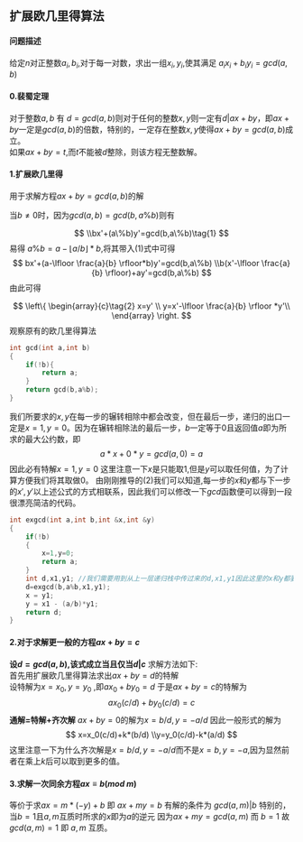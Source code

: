 
## 扩展欧几里得算法
####  问题描述
给定$n$对正整数$a_i,b_i$,对于每一对数，求出一组$x_i,y_i$,使其满足
$a_ix_i+b_iy_i=gcd(a,b)$  

#### 0.裴蜀定理
对于整数$a,b$ 有 $d=gcd(a,b)$则对于任何的整数$x,y$则一定有$d|ax+by$，即$ax+by$一定是$gcd(a,b)$的倍数，特别的，一定存在整数$x,y$使得$ax+by=gcd(a,b)$成立。  
如果$ax+by=t$,而$t$不能被$d$整除，则该方程无整数解。
#### 1.扩展欧几里得
用于求解方程$ax+by=gcd(a,b)$的解

当$b\neq0$时，因为$gcd(a,b)=gcd(b,a\%b)$则有  

$$
\\bx'+(a\%b)y'=gcd(b,a\%b)\tag{1}  
$$
易得   $a\%b=a-\lfloor a/b \rfloor*b$,将其带入$(1)$式中可得  
$$
bx'+(a-\lfloor \frac{a}{b} \rfloor*b)y'=gcd(b,a\%b)
\\b(x'-\lfloor \frac{a}{b} \rfloor)+ay'=gcd(b,a\%b)
$$
由此可得

$$
\left\{ 
\begin{array}{c}\tag{2}
    x=y' \\ 
    y=x'-\lfloor \frac{a}{b} \rfloor *y'\\ 
\end{array}
\right. 
$$
观察原有的欧几里得算法
```cpp
int gcd(int a,int b)
{
    if(!b){
        return a;
    }
    return gcd(b,a%b);
}
```
我们所要求的$x,y$在每一步的辗转相除中都会改变，但在最后一步，递归的出口一定是$x=1,y=0$。因为在辗转相除法的最后一步，$b$一定等于$0$且返回值$a$即为所求的最大公约数，即
$$
a*x+0*y=gcd(a,0)=a
$$
因此必有特解$x=1,y=0$ 这里注意一下$x$是只能取$1$,但是$y$可以取任何值，为了计算方便我们将其取做$0$。
由刚刚推导的$(2)$我们可以知道,每一步的$x$和$y$都与下一步的$x',y'$以上述公式的方式相联系，因此我们可以修改一下$gcd$函数便可以得到一段很漂亮简洁的代码。
```cpp
int exgcd(int a,int b,int &x,int &y)
{
    if(!b)
    {
        x=1,y=0;
        return a;
    }
    int d,x1,y1; //我们需要用到从上一层递归栈中传过来的d,x1,y1因此这里的x和y都要传地址
    d=exgcd(b,a%b,x1,y1);
    x = y1;
    y = x1 - (a/b)*y1; 
    return d;
}
```

#### 2.对于求解更一般的方程$ax+by=c$
**设$d=gcd(a,b)$,该式成立当且仅当$d | c$**
求解方法如下:  
首先用扩展欧几里得算法求出$ax+by=d$的特解  
设特解为$x=x_0,y=y_0$ ,即$ax_0+by_0=d$
于是$ax+by=c$的特解为
$$
ax_0(c/d)+by_0(c/d) = c
$$
**通解=特解+齐次解**
$ax+by=0$的解为$x=b/d,y=-a/d$
因此一般形式的解为
$$
x=x_0(c/d)+k*(b/d)
\\y=y_0(c/d)-k*(a/d)
$$
这里注意一下为什么齐次解是$x=b/d,y=-a/d$而不是$x=b,y=-a$,因为显然前者在乘上$k$后可以取到更多的值。  
#### 3.求解一次同余方程$ax\equiv b(mod\ m)$
等价于求$ax=m*(-y)+b$ 即 $ax+my=b$
有解的条件为 $gcd(a,m)|b$ 
特别的，当$b=1$且$a,m$互质时所求的$x$即为$a$的逆元
因为$ax+my=gcd(a,m)$ 而 $b=1$ 故 $gcd(a,m)=1$ 即 $a,m$ 互质。